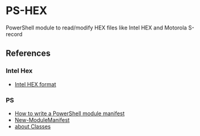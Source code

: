 # PS-HEX

PowerShell module to read/modify HEX files like Intel HEX and Motorola S-record

## References

### Intel Hex

- [Intel HEX format](https://en.wikipedia.org/wiki/Intel_HEX)

### PS

- [How to write a PowerShell module manifest](https://docs.microsoft.com/en-us/powershell/scripting/developer/module/how-to-write-a-powershell-module-manifest?view=powershell-7)
- [New-ModuleManifest](https://docs.microsoft.com/en-us/powershell/module/Microsoft.PowerShell.Core/New-ModuleManifest?view=powershell-7.2)
- [about Classes](https://docs.microsoft.com/en-us/powershell/module/microsoft.powershell.core/about/about_classes?view=powershell-7.2)
